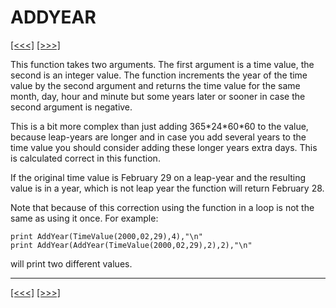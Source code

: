 # ADDYEAR

[\[\<\<\<\]](ug_25.11.md) [\[\>\>\>\]](ug_25.13.md)

This function takes two arguments. The first argument is a time value,
the second is an integer value. The function increments the year of the
time value by the second argument and returns the time value for the
same month, day, hour and minute but some years later or sooner in case
the second argument is negative.

This is a bit more complex than just adding 365\*24\*60\*60 to the
value, because leap-years are longer and in case you add several years
to the time value you should consider adding these longer years extra
days. This is calculated correct in this function.

If the original time value is February 29 on a leap-year and the
resulting value is in a year, which is not leap year the function will
return February 28.

Note that because of this correction using the function in a loop is not
the same as using it once. For example:

    print AddYear(TimeValue(2000,02,29),4),"\n"
    print AddYear(AddYear(TimeValue(2000,02,29),2),2),"\n"

will print two different values.

-----

[\[\<\<\<\]](ug_25.11.md) [\[\>\>\>\]](ug_25.13.md)
